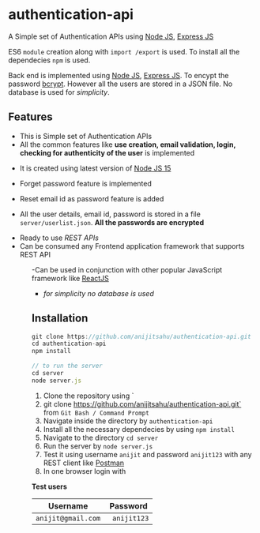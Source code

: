 # authentication-api
A Simple set of Authentication APIs using [Node JS](https://nodejs.org/docs/latest-v15.x/api/), [Express JS](https://expressjs.com/en/api.html)

ES6 `module` creation along with `import /export` is used. To install all the dependecies `npm` is used.

Back end is implemented using [Node JS](https://nodejs.org/docs/latest-v15.x/api/), [Express JS](https://expressjs.com/en/api.html). To encypt the password [bcrypt](https://www.npmjs.com/package/bcrypt). However all the users are stored in a JSON file. No database is used for *simplicity*.


## Features
<ul>
 <li> This is Simple set of Authentication APIs </li> 
  <li> All the common features like <strong>use creation, email validation, login, checking for authenticity of the user</strong> is implemented</li>
</ul>

- It is created using latest version of [Node JS 15](https://nodejs.org/docs/latest-v15.x/api/)
- Forget password feature is implemented
- Reset email id as password feature is added

- All the user details, email id, password is stored in a file `server/userlist.json`. **All the passwords are encrypted** 

<ul>
  <li>Ready to use <i>REST APIs</i> </li>
 <li>Can be consumed any Frontend application framework that supports REST API</li> <ul>
  
  -Can be used in conjunction with other popular JavaScript framework like [ReactJS](https://reactjs.org/)
  - *for simplicity no database is used*


## Installation

```javascript
git clone https://github.com/anijitsahu/authentication-api.git
cd authentication-api
npm install
 
// to run the server
cd server
node server.js
```

1. Clone the repository using `
2. git clone https://github.com/anijitsahu/authentication-api.git` from `Git Bash / Command Prompt`
4. Navigate inside the directory by `authentication-api`
5. Install all the necessary dependecies by using `npm install` 
6. Navigate to the directory `cd server`
7. Run the server by `node server.js`
8. Test it using username `anijit` and password `anijit123` with any REST client like [Postman](https://www.postman.com/)
9. In one browser login with 


**Test users**


Username | Password
---    | ---
` anijit@gmail.com ` | ` anijit123`
